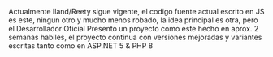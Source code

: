 Actualmente Iland/Reety sigue vigente, el codigo fuente actual escrito en JS es este, ningun otro y mucho menos robado, la idea principal es otra, pero el Desarrollador Oficial
Presento un proyecto como este hecho en aprox. 2 semanas habiles, el proyecto continua con versiones mejoradas y variantes escritas tanto como en ASP.NET 5 & PHP 8
